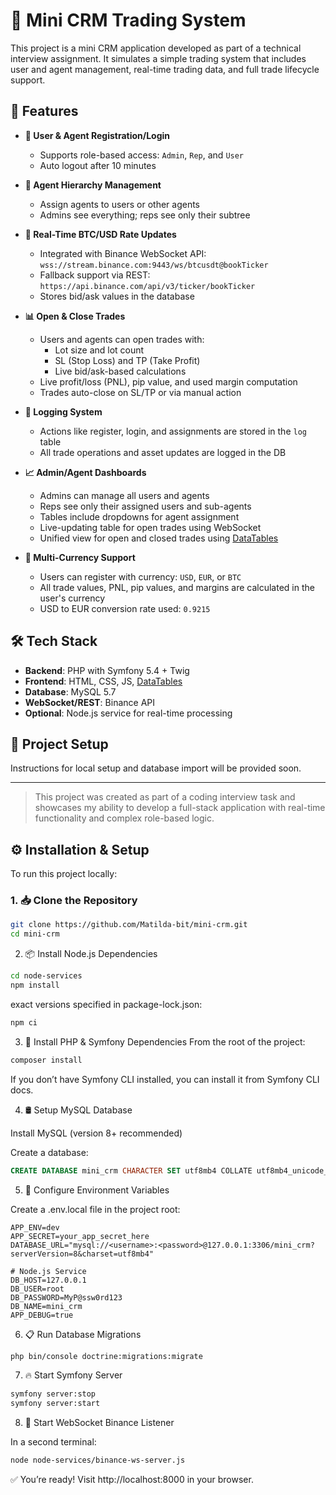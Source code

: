 # 💼 Mini CRM Trading System

This project is a mini CRM application developed as part of a technical interview assignment. It simulates a simple trading system that includes user and agent management, real-time trading data, and full trade lifecycle support.

## 🚀 Features

- **👥 User & Agent Registration/Login**
  - Supports role-based access: `Admin`, `Rep`, and `User`
  - Auto logout after 10 minutes

- **🌿 Agent Hierarchy Management**
  - Assign agents to users or other agents
  - Admins see everything; reps see only their subtree

- **📡 Real-Time BTC/USD Rate Updates**
  - Integrated with Binance WebSocket API: `wss://stream.binance.com:9443/ws/btcusdt@bookTicker`
  - Fallback support via REST: `https://api.binance.com/api/v3/ticker/bookTicker`
  - Stores bid/ask values in the database

- **📊 Open & Close Trades**
  - Users and agents can open trades with:
    - Lot size and lot count
    - SL (Stop Loss) and TP (Take Profit)
    - Live bid/ask-based calculations
  - Live profit/loss (PNL), pip value, and used margin computation
  - Trades auto-close on SL/TP or via manual action

- **📝 Logging System**
  - Actions like register, login, and assignments are stored in the `log` table
  - All trade operations and asset updates are logged in the DB

- **📈 Admin/Agent Dashboards**
  - Admins can manage all users and agents
  - Reps see only their assigned users and sub-agents
  - Tables include dropdowns for agent assignment
  - Live-updating table for open trades using WebSocket
  - Unified view for open and closed trades using [DataTables](https://datatables.net/)

- **💱 Multi-Currency Support**
  - Users can register with currency: `USD`, `EUR`, or `BTC`
  - All trade values, PNL, pip values, and margins are calculated in the user's currency
  - USD to EUR conversion rate used: `0.9215`

## 🛠️ Tech Stack

- **Backend**: PHP with Symfony 5.4 + Twig
- **Frontend**: HTML, CSS, JS, [DataTables](https://datatables.net/)
- **Database**: MySQL 5.7
- **WebSocket/REST**: Binance API
- **Optional**: Node.js service for real-time processing

## 📂 Project Setup

Instructions for local setup and database import will be provided soon.

---

> This project was created as part of a coding interview task and showcases my ability to develop a full-stack application with real-time functionality and complex role-based logic.


## ⚙️ Installation & Setup

To run this project locally:

### 1. 📥 Clone the Repository

```bash
git clone https://github.com/Matilda-bit/mini-crm.git
cd mini-crm
```
2. 📦 Install Node.js Dependencies

```bash
cd node-services
npm install
```
exact versions specified in package-lock.json:

```bash
npm ci
```

3. 🐘 Install PHP & Symfony Dependencies
From the root of the project:

```bash
composer install
```
If you don’t have Symfony CLI installed, you can install it from Symfony CLI docs.

4. 🛢️ Setup MySQL Database

Install MySQL (version 8+ recommended)

Create a database:

```sql
CREATE DATABASE mini_crm CHARACTER SET utf8mb4 COLLATE utf8mb4_unicode_ci;
```

5. 🧪 Configure Environment Variables

Create a .env.local file in the project root:

```env
APP_ENV=dev
APP_SECRET=your_app_secret_here
DATABASE_URL="mysql://<username>:<password>@127.0.0.1:3306/mini_crm?serverVersion=8&charset=utf8mb4"

# Node.js Service
DB_HOST=127.0.0.1
DB_USER=root
DB_PASSWORD=MyP@ssw0rd123
DB_NAME=mini_crm
APP_DEBUG=true
```

6. 📋 Run Database Migrations
```bash
php bin/console doctrine:migrations:migrate
```

7. 🔥 Start Symfony Server

```bash
symfony server:stop
symfony server:start
```

8. 🔌 Start WebSocket Binance Listener

In a second terminal:
```bash 
node node-services/binance-ws-server.js
```

✅ You’re ready! Visit http://localhost:8000 in your browser.
